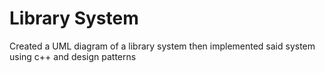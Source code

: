 # Library System
Created a UML diagram of a library system then implemented said system using c++ and design patterns
